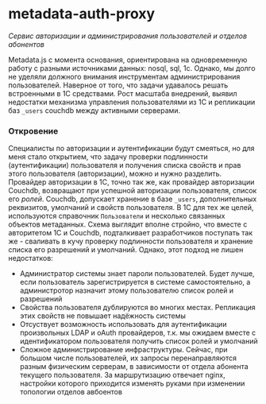 # metadata-auth-proxy
_Сервис авторизации и администрирования пользователей и отделов абонентов_

Metadata.js с момента основания, ориентирована на одновременную работу с разными источниками данных: nosql, sql, 1c. Однако, мы долго не уделяли должного внимания инструментам администрирования пользователей. Наверное от того, что задачи удавалось решать встроенными в 1С средствами. Рост масштаба внедрений, выявил недостатки механизма управления пользователями из 1С и репликации баз `_users` couchdb между активными серверами.

### Откровение
Специалисты по авторизации и аутентификации будут смеяться, но для меня стало открытием, что задачу проверки подлинности (аутентификации) пользователя и получения списка свойств и прав этого пользователя (авторизации), можно и нужно разделить.
Провайдер авторизации в 1С, точно так же, как провайдер авторизации Couchdb, возвращают при успешной авторизации пользователя, список его _ролей_. Couchdb, допускает хранение в базе `_users`, дополнительных реквизитов, умолчаний и свойств пользователя. В 1С для тех же целей, используются справочник `Пользователи` и несколько связанных объектов метаданных.
Схема выглядит вполне стройно, что вместе с авторитетом 1С и Couchdb, подталкивает разработчиков поступать так же - сваливать в кучу проверку подлинности пользователя и хранение списка его разрешений и умолчаний. Однако, этот подход не лишен недостатков:
- Администратор системы знает пароли пользователей. Будет лучше, если пользователь зарегистрируется в системе самостоятельно, а администротор назначит этому пользователю список ролей и разрешений
- Свойства пользователя дублируются во многих местах. Репликация этих свойств не повышает надёжность системы
- Отсуствует возможность использовать для аутентификации произвольных LDAP и oAuth провайдеров, т.к. мы ожидаем вместе с идентификатором пользователя получить список ролей и умолчаний
- Сложное администрирование инфраструктуры. Сейчас, при большом числе пользователей, их запросы перенаправляются разным физическим серверам, в зависимости от отдела абонента текущего пользователя. За маршрутизацию отвечает nginx, настройки которого приходится изменять руками при изменении топологии отделов авбоентов
